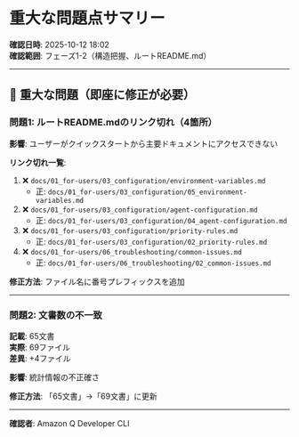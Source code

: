 # 重大な問題点サマリー

**確認日時**: 2025-10-12 18:02  
**確認範囲**: フェーズ1-2（構造把握、ルートREADME.md）

---

## 🚨 重大な問題（即座に修正が必要）

### 問題1: ルートREADME.mdのリンク切れ（4箇所）

**影響**: ユーザーがクイックスタートから主要ドキュメントにアクセスできない

**リンク切れ一覧**:
1. ❌ `docs/01_for-users/03_configuration/environment-variables.md`
   - 正: `docs/01_for-users/03_configuration/05_environment-variables.md`
2. ❌ `docs/01_for-users/03_configuration/agent-configuration.md`
   - 正: `docs/01_for-users/03_configuration/04_agent-configuration.md`
3. ❌ `docs/01_for-users/03_configuration/priority-rules.md`
   - 正: `docs/01_for-users/03_configuration/02_priority-rules.md`
4. ❌ `docs/01_for-users/06_troubleshooting/common-issues.md`
   - 正: `docs/01_for-users/06_troubleshooting/02_common-issues.md`

**修正方法**: ファイル名に番号プレフィックスを追加

---

### 問題2: 文書数の不一致

**記載**: 65文書  
**実際**: 69ファイル  
**差異**: +4ファイル

**影響**: 統計情報の不正確さ

**修正方法**: 「65文書」→「69文書」に更新

---

**確認者**: Amazon Q Developer CLI
